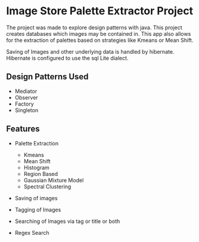 # Image Store Palette Extractor Project

The project was made to explore design patterns with java. This project creates databases which images may be
contained in. This app also allows for the extraction of palettes based on strategies like Kmeans or Mean Shift.

Saving of Images and other underlying data is handled by hibernate.
Hibernate is configured to use the sql Lite dialect.

## Design Patterns Used

- Mediator
- Observer
- Factory
- Singleton

## Features

- Palette Extraction
  - Kmeans
  - Mean Shift
  - Histogram
  - Region Based
  - Gaussian Mixture Model
  - Spectral Clustering


- Saving of images
- Tagging of Images
- Searching of Images via tag or title or both
- Regex Search
